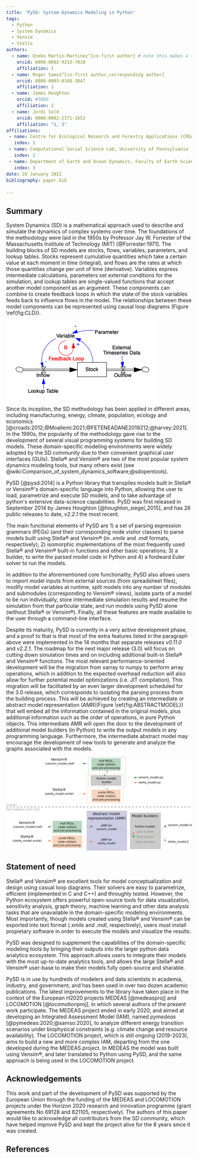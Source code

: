 ```yaml
---
title: 'PySD: System Dynamics Modeling in Python'
tags:
  - Python
  - System Dynamics
  - Vensim
  - Stella
authors:
  - name: Eneko Martin-Martinez^[co-first author] # note this makes a footnote saying 'co-first author'
    orcid: 0000-0002-9213-7818
    affiliation: 1
  - name: Roger Samsó^[co-first author,corresponding author]
    orcid: 0000-0003-0348-3047
    affiliation: 1
  - name: James Houghton
    orcid: #TODO
    affiliation: 2
  - name: Jordi Solé
    orcid: 0000-0002-2371-1652
    affiliation: "1, 3"
affiliations:
 - name: Centre for Ecological Research and Forestry Applications (CREAF)
   index: 1
 - name: Computational Social Science Lab, University of Pennsylvania
   index: 2
 - name: Department of Earth and Ocean Dynamics, Faculty of Earth Sciences, University of Barcelona
   index: 3
date: 20 January 2022
bibliography: paper.bib

---
```


## Summary

System Dynamics (SD) is a mathematical approach used to describe and simulate the dynamics of complex systems over time. The foundations of the methodology were laid in the 1950s by Professor Jay W. Forrester of the Massachusetts Institute of Technology (MIT) [@Forrester:1971]. The building blocks of SD models are stocks, flows, variables, parameters, and lookup tables. Stocks represent cumulative quantities which take a certain value at each moment in time (integral), and flows are the rates at which those quantities change per unit of time (derivative). Variables express intermediate calculations, parameters set external conditions for the simulation, and lookup tables are single-valued functions that accept another model component as an argument. These components can combine to create feedback loops in which the state of the stock variables feeds back to influence flows in the model. The relationships between these model components can be represented using causal loop diagrams (Figure \ref{fig:CLD}).

![An example Causal Loop Diagram showing how the various components of system dynamics models are visualized by domain-specific modeling environments. \label{fig:CLD}](CLD_example.png)

Since its inception, the SD methodology has been applied in different areas, including manufacturing, energy, climate, population, ecology and economics [@croads:2012;@Moallemi:2021;@FETENEADANE2019212;@harvey:2021]. In the 1990s, the popularity of the methodology gave rise to the development of several visual programming systems for building SD models. These domain-specific modeling environments were widely adopted by the SD community due to their convenient graphical user interfaces (GUIs). Stella&#174; and Vensim&#174; are two of the most popular system dynamics modeling tools, but many others exist (see @wiki:Comparison_of_system_dynamics_software;@sdopentools). 

PySD [@pysd:2014] is a Python library that transpiles models built in Stella&#174; or Vensim&#174;'s domain-specific language into Python, allowing the user to load, parametrize and execute SD models, and to take advantage of python's extensive data-science capabilities. PySD was first released in September 2014 by James Houghton [@houghton_siegel_2015], and has 26 public releases to date, *v2.2.1* the most recent. 

The main functional elements of PySD are 1) a set of parsing expression grammars (PEGs) (and their corresponding node visitor classes) to parse models built using Stella&#174; and Vensim&#174; (in *.xmile* and *.mdl* formats, respectively); 2) isomorphic implementations of the most frequently used Stella&#174; and Vensim&#174; built-in functions and other basic operations; 3) a builder, to write the parsed model code in Python and 4) a fordward Euler solver to run the models.

In addition to the aforementioned core functionality, PySD also allows users to import model inputs from external sources (from spreadsheet files), modify model variables at runtime, split models into any number of modules and submodules (corresponding to Vensim&#174; views), isolate parts of a model to be run individually, store intermediate simulation results and resume the simulation from that particular state, and run models using PySD alone (without Stella&#174; or Vensim&#174;). Finally, all these features are made available to the user through a command-line interface.

Despite its maturity, PySD is currently in a very active development phase, and a proof to that is that most of the extra features listed in the paragraph above were implemented in the 14 months that separate releases *v0.11.0* and *v2.2.1*. The roadmap for the next major release (3.0) will focus on cutting down simulation times and on including additional built-in Stella&#174; and Vensim&#174; functions. The most relevant performance-oriented development will be the migration from xarray to numpy to perform array operations, which in addition to the expected overhead reduction will also allow for further potential model optimizations (i.e. JIT compilation). This migration will be facilitated by an even larger development scheduled for the 3.0 release, which corresponds to isolating the parsing process from the building process. This will be achieved by creating an intermediate or abstract model representation (AMR)(Figure \ref{fig:ABSTRACTMODEL}) that will embed all the information contained in the original models, plus additional information such as the order of operations, in pure Python objects. This intermediate AMR will open the door to the development of additional model builders (in Python) to write the output models in any programming language. Furthermore, the intermediate abstract model may encourage the development of new tools to generate and analyze the graphs associated with the models. 

![Comparison of the current and upcoming model parsing-building logic in PySD. NOTE: only the Python model builder will be included in release 3.0. \label{fig:ABSTRACTMODEL}](abstract_model.png)

## Statement of need

Stella&#174; and Vensim&#174; are excellent tools for model conceptualization and design using casual loop diagrams. Their solvers are easy to parametrize, efficient (implemented in C and C++) and throughly tested. However, the Python ecosystem offers powerful open-source tools for data visualization, sensitivity analysis, graph theory, machine learning and other data analysis tasks that are unavailable in the domain-specific modeling environments. Most importantly, though models created using Stella&#174; and Vensim&#174; can be exported into text format (*.xmile* and *.mdl*, respectively), users must install propietary software in order to execute the models and visualize the results. 

PySD was designed to supplement the capabilities of the domain-specific modeling tools by bringing their outputs into the larger python data analytics ecosystem. This approach allows users to integrate their models with the most up-to-date analytics tools, and allows the large Stella&#174; and Vensim&#174; user-base to make their models fully open-source and sharable.

PySD is in use by hundreds of modelers and data scientists in academia, industry, and government; and has been used in over two dozen academic publications. The latest improvements to the library have taken place in the context of the European H2020 projects MEDEAS [@medeasproj] and LOCOMOTION [@locomotionproj], in which several authors of the present work participate. The MEDEAS project ended in early 2020, and aimed at developing an Integrated Assessment Model (IAM), named *pymedeas* [@pymedeas:2020;@samso:2020], to analyze different energy transition scenarios under biophysical constraints (e.g. climate change and resource availability). The LOCOMOTION project, which is still ongoing (2019-2023), aims to build a new and more complex IAM, departing from the one developed during the MEDEAS project. In MEDEAS the model was built using Vensim&#174;, and later translated to Python using PySD, and the same approach is being used in the LOCOMOTION project.

## Acknowledgements

This work and part of the development of PySD was supported by the European Union through the funding of the MEDEAS and LOCOMOTION projects under the Horizon 2020 research and innovation programme (grant agreements No 69128 and 821105, respectively).
The authors of this paper would like to acknowledge all contributors from the SD community, which have helped improve PySD and kept the project alive for the 8 years since it was created. 

## References
